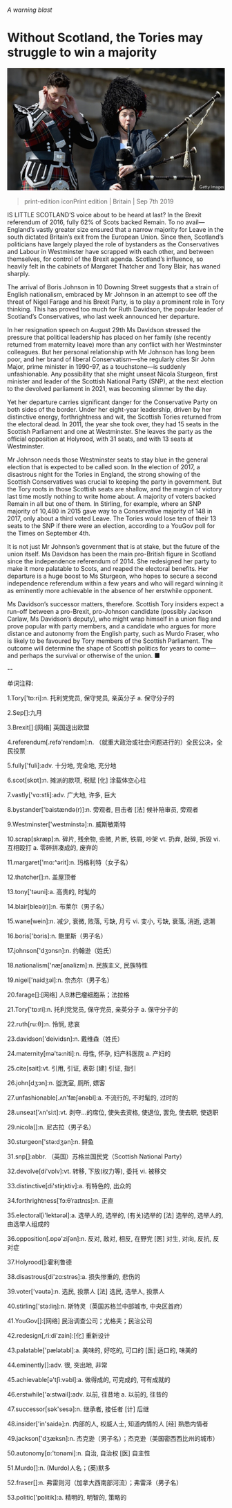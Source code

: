 ###### A warning blast

# Without Scotland, the Tories may struggle to win a majority 

![image](images/20190907_brp503.jpg) 

> print-edition iconPrint edition | Britain | Sep 7th 2019 

IS LITTLE SCOTLAND’S voice about to be heard at last? In the Brexit referendum of 2016, fully 62% of Scots backed Remain. To no avail—England’s vastly greater size ensured that a narrow majority for Leave in the south dictated Britain’s exit from the European Union. Since then, Scotland’s politicians have largely played the role of bystanders as the Conservatives and Labour in Westminster have scrapped with each other, and between themselves, for control of the Brexit agenda. Scotland’s influence, so heavily felt in the cabinets of Margaret Thatcher and Tony Blair, has waned sharply. 

The arrival of Boris Johnson in 10 Downing Street suggests that a strain of English nationalism, embraced by Mr Johnson in an attempt to see off the threat of Nigel Farage and his Brexit Party, is to play a prominent role in Tory thinking. This has proved too much for Ruth Davidson, the popular leader of Scotland’s Conservatives, who last week announced her departure. 

In her resignation speech on August 29th Ms Davidson stressed the pressure that political leadership has placed on her family (she recently returned from maternity leave) more than any conflict with her Westminster colleagues. But her personal relationship with Mr Johnson has long been poor, and her brand of liberal Conservatism—she regularly cites Sir John Major, prime minister in 1990-97, as a touchstone—is suddenly unfashionable. Any possibility that she might unseat Nicola Sturgeon, first minister and leader of the Scottish National Party (SNP), at the next election to the devolved parliament in 2021, was becoming slimmer by the day. 

Yet her departure carries significant danger for the Conservative Party on both sides of the border. Under her eight-year leadership, driven by her distinctive energy, forthrightness and wit, the Scottish Tories returned from the electoral dead. In 2011, the year she took over, they had 15 seats in the Scottish Parliament and one at Westminster. She leaves the party as the official opposition at Holyrood, with 31 seats, and with 13 seats at Westminster. 

Mr Johnson needs those Westminster seats to stay blue in the general election that is expected to be called soon. In the election of 2017, a disastrous night for the Tories in England, the strong showing of the Scottish Conservatives was crucial to keeping the party in government. But the Tory roots in those Scottish seats are shallow, and the margin of victory last time mostly nothing to write home about. A majority of voters backed Remain in all but one of them. In Stirling, for example, where an SNP majority of 10,480 in 2015 gave way to a Conservative majority of 148 in 2017, only about a third voted Leave. The Tories would lose ten of their 13 seats to the SNP if there were an election, according to a YouGov poll for the Times on September 4th. 

It is not just Mr Johnson’s government that is at stake, but the future of the union itself. Ms Davidson has been the main pro-British figure in Scotland since the independence referendum of 2014. She redesigned her party to make it more palatable to Scots, and reaped the electoral benefits. Her departure is a huge boost to Ms Sturgeon, who hopes to secure a second independence referendum within a few years and who will regard winning it as eminently more achievable in the absence of her erstwhile opponent. 

Ms Davidson’s successor matters, therefore. Scottish Tory insiders expect a run-off between a pro-Brexit, pro-Johnson candidate (possibly Jackson Carlaw, Ms Davidson’s deputy), who might wrap himself in a union flag and prove popular with party members, and a candidate who argues for more distance and autonomy from the English party, such as Murdo Fraser, who is likely to be favoured by Tory members of the Scottish Parliament. The outcome will determine the shape of Scottish politics for years to come—and perhaps the survival or otherwise of the union. ■ 

-- 

 单词注释:

1.Tory['tɒ:ri]:n. 托利党党员, 保守党员, 亲英分子 a. 保守分子的 

2.Sep[]:九月 

3.Brexit[]:[网络] 英国退出欧盟 

4.referendum[.refә'rendәm]:n. （就重大政治或社会问题进行的）全民公决，全民投票 

5.fully['fuli]:adv. 十分地, 完全地, 充分地 

6.scot[skɒt]:n. 摊派的款项, 税赋 [化] 涂载体空心柱 

7.vastly['vɑ:stli]:adv. 广大地, 许多, 巨大 

8.bystander['baistændә(r)]:n. 旁观者, 目击者 [法] 候补陪审员, 旁观者 

9.Westminster['westminstә]:n. 威斯敏斯特 

10.scrap[skræp]:n. 碎片, 残余物, 些微, 片断, 铁屑, 吵架 vt. 扔弃, 敲碎, 拆毁 vi. 互相殴打 a. 零碎拼凑成的, 废弃的 

11.margaret['mɑ:^әrit]:n. 玛格利特（女子名） 

12.thatcher[]:n. 盖屋顶者 

13.tony['tәuni]:a. 高贵的, 时髦的 

14.blair[bleә(r)]:n. 布莱尔（男子名） 

15.wane[wein]:n. 减少, 衰微, 败落, 亏缺, 月亏 vi. 变小, 亏缺, 衰落, 消逝, 退潮 

16.boris['bɔris]:n. 鲍里斯（男子名） 

17.johnson['dʒɔnsn]:n. 约翰逊（姓氏） 

18.nationalism['næʃәnәlizm]:n. 民族主义, 民族特性 

19.nigel['naidʒәl]:n. 奈杰尔（男子名） 

20.farage[]:[网络] 人B淋巴瘤细胞系；法拉格 

21.Tory['tɒ:ri]:n. 托利党党员, 保守党员, 亲英分子 a. 保守分子的 

22.ruth[ru:θ]:n. 怜悯, 悲哀 

23.davidson['deividsn]:n. 戴维森（姓氏） 

24.maternity[mә'tә:niti]:n. 母性, 怀孕, 妇产科医院 a. 产妇的 

25.cite[sait]:vt. 引用, 引证, 表彰 [建] 引证, 指引 

26.john[dʒɔn]:n. 盥洗室, 厕所, 嫖客 

27.unfashionable[.ʌn'fæʃәnәbl]:a. 不流行的, 不时髦的, 过时的 

28.unseat['ʌn'si:t]:vt. 剥夺...的席位, 使失去资格, 使退位, 罢免, 使去职, 使退职 

29.nicola[]:n. 尼古拉（男子名） 

30.sturgeon['stә:dʒәn]:n. 鲟鱼 

31.snp[]:abbr. （英国）苏格兰国民党（Scottish National Party） 

32.devolve[di'vɒlv]:vt. 转移, 下放(权力等), 委托 vi. 被移交 

33.distinctive[di'stiŋktiv]:a. 有特色的, 出众的 

34.forthrightness[ˈfɔ:θˈraɪtnɪs]:n. 正直 

35.electoral[i'lektәrәl]:a. 选举人的, 选举的, (有关)选举的 [法] 选举的, 选举人的, 由选举人组成的 

36.opposition[.ɒpә'ziʃәn]:n. 反对, 敌对, 相反, 在野党 [医] 对生, 对向, 反抗, 反对症 

37.Holyrood[]:霍利鲁德 

38.disastrous[di'zɑ:strәs]:a. 损失惨重的, 悲伤的 

39.voter['vәutә]:n. 选民, 投票人 [法] 选民, 选举人, 投票人 

40.stirling['stә:liŋ]:n. 斯特灵（英国苏格兰中部城市, 中央区首府） 

41.YouGov[]:[网络] 民治调查公司；尤格夫；民治公司 

42.redesign[,ri:di'zain]:[化] 重新设计 

43.palatable['pælәtәbl]:a. 美味的, 好吃的, 可口的 [医] 适口的, 味美的 

44.eminently[]:adv. 很, 突出地, 非常 

45.achievable[ә'tʃi:vәbl]:a. 做得成的, 可完成的, 可有成就的 

46.erstwhile['ә:stwail]:adv. 以前, 往昔地 a. 以前的, 往昔的 

47.successor[sәk'sesә]:n. 继承者, 接任者 [计] 后继 

48.insider['in'saidә]:n. 内部的人, 权威人士, 知道内情的人 [经] 熟悉内情者 

49.jackson['dʒæksn]:n. 杰克逊（男子名）；杰克逊（美国密西西比州的城市） 

50.autonomy[ɒ:'tɒnәmi]:n. 自治, 自治权 [医] 自主性 

51.Murdo[]:n. (Murdo)人名；(英)默多 

52.fraser[]:n. 弗雷则河（加拿大西南部河流）；弗雷泽（男子名） 

53.politic['pɒlitik]:a. 精明的, 明智的, 策略的 

